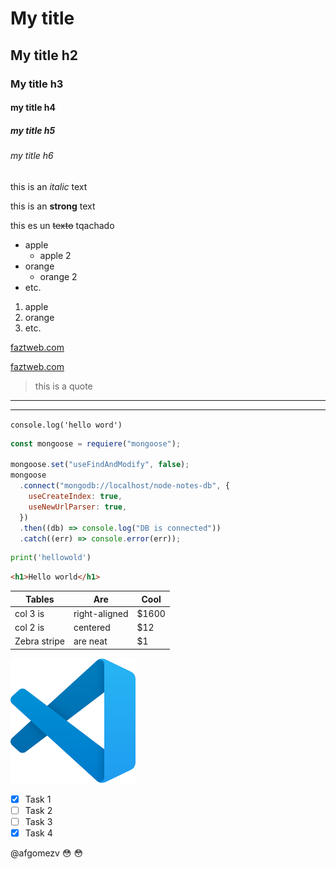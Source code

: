 <!--Heading-->

# My title

## My title h2

### My title h3

#### my title h4

##### my title h5

###### my title h6

<!-- italic-->

this is an _italic_ text

<!--strong-->

this is an **strong** text

<!--strikethrough-->

this es un ~~texto~~ tqachado

<!--UL-->

- apple
  - apple 2
- orange
  - orange 2
- etc.

1. apple
2. orange
3. etc.

[faztweb.com](https://www.faztweb.com)

[faztweb.com](https://www.faztweb.com "Custom title")

> this is a quote

---

---

`console.log('hello word')`

```javascript
const mongoose = requiere("mongoose");

mongoose.set("useFindAndModify", false);
mongoose
  .connect("mongodb://localhost/node-notes-db", {
    useCreateIndex: true,
    useNewUrlParser: true,
  })
  .then((db) => console.log("DB is connected"))
  .catch((err) => console.error(err));
```

```python
print('hellowold')
```

```html
<h1>Hello world</h1>
```

| Tables       | Are           | Cool  |
| ------------ | ------------- | ----- |
| col 3 is     | right-aligned | $1600 |
| col 2 is     | centered      | $12   |
| Zebra stripe | are neat      | $1    |

![visual studio code logo](vscode.svg "vscode logo")

<!--GITHUB MARKDOWN-->

- [x] Task 1
- [ ] Task 2
- [ ] Task 3
- [x] Task 4

@afgomezv :flushed: :flushed:
